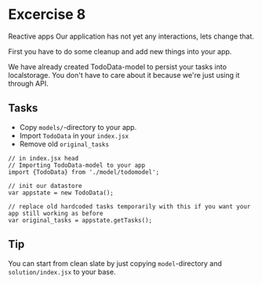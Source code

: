 # Excercise 8

Reactive apps
Our application has not yet any interactions, lets change that.

First you have to do some cleanup and add new things into your app.

We have already created TodoData-model to persist your tasks into localstorage. You don't have to care about it because we're just using it through API.

## Tasks
- Copy `models/`-directory to your app.
- Import `TodoData` in your `index.jsx`
- Remove old `original_tasks`


```
// in index.jsx head
// Importing TodoData-model to your app
import {TodoData} from './model/todomodel';

// init our datastore
var appstate = new TodoData();

// replace old hardcoded tasks temporarily with this if you want your app still working as before
var original_tasks = appstate.getTasks();

```

## Tip

You can start from clean slate by just copying `model`-directory and `solution/index.jsx` to your base.
